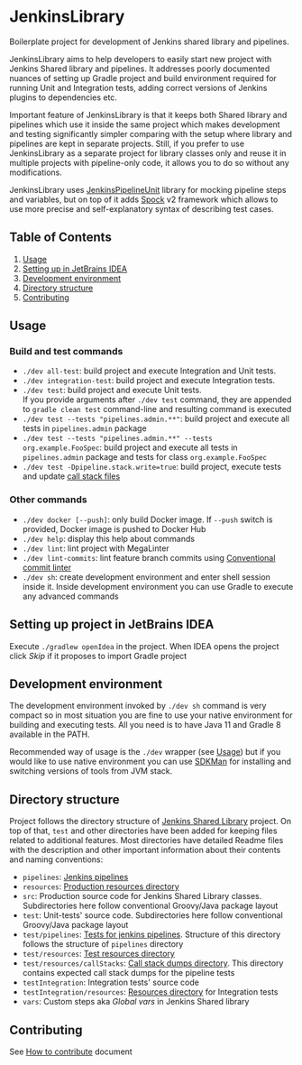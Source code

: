 # JenkinsLibrary

Boilerplate project for development of Jenkins shared library and pipelines.

JenkinsLibrary aims to help developers to easily start new project with Jenkins Shared library and pipelines.
It addresses poorly documented nuances of setting up Gradle project and build environment required for
running Unit and Integration tests, adding correct versions of Jenkins plugins to dependencies etc.

Important feature of JenkinsLibrary is that it keeps both Shared library and pipelines which use it inside the same
project which makes development and testing significantly simpler comparing with the setup where library and pipelines
are kept in separate projects. Still, if you prefer to use JenkinsLibrary as a separate project for library classes
only and reuse it in multiple projects with pipeline-only code, it allows you to do so without any modifications.

JenkinsLibrary uses [JenkinsPipelineUnit](https://github.com/jenkinsci/JenkinsPipelineUnit) library for
mocking pipeline steps and variables, but on top of it adds [Spock](https://github.com/spockframework/spock) v2
framework which allows to use more precise and self-explanatory syntax of describing test cases.


## Table of Contents

1. [Usage](#usage)
1. [Setting up in JetBrains IDEA](#setting-up-project-in-jetbrains-idea)
1. [Development environment](#development-environment)
1. [Directory structure](#directory-structure)
1. [Contributing](#contributing)


<!-- begin of help -->

## Usage

### Build and test commands

- `./dev all-test`: build project and execute Integration and Unit tests.
- `./dev integration-test`: build project and execute Integration tests.
- `./dev test`: build project and execute Unit tests.  
  If you provide arguments after `./dev test` command, they are appended to `gradle clean test` command-line and
  resulting command is executed
- `./dev test --tests "pipelines.admin.**"`: build project and execute all tests in `pipelines.admin` package
- `./dev test --tests "pipelines.admin.**" --tests org.example.FooSpec`: build project and execute all tests in
  `pipelines.admin` package and tests for class `org.example.FooSpec`
- `./dev test -Dpipeline.stack.write=true`: build project, execute tests and update
  [call stack files](test/resources/callStacks/README.md)

### Other commands

- `./dev docker [--push]`: only build Docker image. If `--push` switch is provided, Docker image is pushed to Docker Hub
- `./dev help`: display this help about commands
- `./dev lint`: lint project with MegaLinter
- `./dev lint-commits`: lint feature branch commits using [Conventional commit linter](https://commitlint.js.org/#/)
- `./dev sh`: create development environment and enter shell session inside it. Inside development environment you can
  use Gradle to execute any advanced commands

<!-- end of help -->


## Setting up project in JetBrains IDEA

Execute `./gradlew openIdea` in the project. When IDEA opens the project click *Skip* if it proposes to import Gradle
project


## Development environment

The development environment invoked by `./dev sh` command is very compact so in most situation you are
fine to use your native environment for building and executing tests. All you need is to have Java 11
and Gradle 8 available in the PATH.

Recommended way of usage is the `./dev` wrapper (see [Usage](#usage))
but if you would like to use native environment you can use [SDKMan](https://sdkman.io) for installing
and switching versions of tools from JVM stack.

## Directory structure

Project follows the directory structure of
[Jenkins Shared Library](https://www.jenkins.io/doc/book/pipeline/shared-libraries/#directory-structure)
project. On top of that, `test` and other directories have been added for keeping files related to
additional features. Most directories have detailed Readme files with the description and other
important information about their contents and naming conventions:

- `pipelines`: [Jenkins pipelines](pipelines/README.md)
- `resources`: [Production resources directory](resources/README.md)
- `src`: Production source code for Jenkins Shared Library classes. Subdirectories here
  follow conventional Groovy/Java package layout
- `test`: Unit-tests' source code. Subdirectories here follow conventional Groovy/Java
  package layout
- `test/pipelines`: [Tests for jenkins pipelines](test/pipelines/README.md). Structure of this directory follows
  the structure of `pipelines` directory
- `test/resources`: [Test resources directory](test/resources/README.md)
- `test/resources/callStacks`: [Call stack dumps directory](test/resources/callStacks/README.md). This directory
  contains expected call stack dumps for the pipeline tests
- `testIntegration`: Integration tests' source code
- `testIntegration/resources`: [Resources directory](testIntegration/resources/README.md) for Integration tests
- `vars`: Custom steps aka _Global vars_ in Jenkins Shared library


## Contributing

See [How to contribute](CONTRIBUTING.md) document
